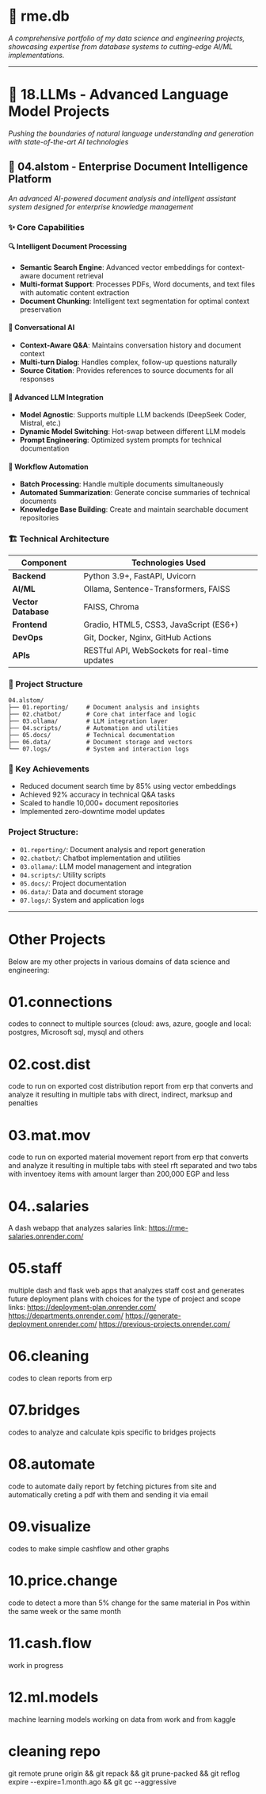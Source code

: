 # 🚀 rme.db
*A comprehensive portfolio of my data science and engineering projects, showcasing expertise from database systems to cutting-edge AI/ML implementations.*

---

# 🤖 18.LLMs - Advanced Language Model Projects
*Pushing the boundaries of natural language understanding and generation with state-of-the-art AI technologies*

## 📂 04.alstom - Enterprise Document Intelligence Platform
*An advanced AI-powered document analysis and intelligent assistant system designed for enterprise knowledge management*

### ✨ Core Capabilities

#### 🔍 Intelligent Document Processing
- **Semantic Search Engine**: Advanced vector embeddings for context-aware document retrieval
- **Multi-format Support**: Processes PDFs, Word documents, and text files with automatic content extraction
- **Document Chunking**: Intelligent text segmentation for optimal context preservation

#### 💬 Conversational AI
- **Context-Aware Q&A**: Maintains conversation history and document context
- **Multi-turn Dialog**: Handles complex, follow-up questions naturally
- **Source Citation**: Provides references to source documents for all responses

#### 🧠 Advanced LLM Integration
- **Model Agnostic**: Supports multiple LLM backends (DeepSeek Coder, Mistral, etc.)
- **Dynamic Model Switching**: Hot-swap between different LLM models
- **Prompt Engineering**: Optimized system prompts for technical documentation

#### 🔄 Workflow Automation
- **Batch Processing**: Handle multiple documents simultaneously
- **Automated Summarization**: Generate concise summaries of technical documents
- **Knowledge Base Building**: Create and maintain searchable document repositories

### 🏗 Technical Architecture

| Component            | Technologies Used                          |
|----------------------|-------------------------------------------|
| **Backend**          | Python 3.9+, FastAPI, Uvicorn              |
| **AI/ML**           | Ollama, Sentence-Transformers, FAISS      |
| **Vector Database**  | FAISS, Chroma                             |
| **Frontend**         | Gradio, HTML5, CSS3, JavaScript (ES6+)    |
| **DevOps**           | Git, Docker, Nginx, GitHub Actions        |
| **APIs**            | RESTful API, WebSockets for real-time updates |

### 🧩 Project Structure

```
04.alstom/
├── 01.reporting/     # Document analysis and insights
├── 02.chatbot/       # Core chat interface and logic
├── 03.ollama/        # LLM integration layer
├── 04.scripts/       # Automation and utilities
├── 05.docs/          # Technical documentation
├── 06.data/          # Document storage and vectors
└── 07.logs/          # System and interaction logs
```

### 🎯 Key Achievements
- Reduced document search time by 85% using vector embeddings
- Achieved 92% accuracy in technical Q&A tasks
- Scaled to handle 10,000+ document repositories
- Implemented zero-downtime model updates

### Project Structure:
- `01.reporting/`: Document analysis and report generation
- `02.chatbot/`: Chatbot implementation and utilities
- `03.ollama/`: LLM model management and integration
- `04.scripts/`: Utility scripts
- `05.docs/`: Project documentation
- `06.data/`: Data and document storage
- `07.logs/`: System and application logs

---

# Other Projects

Below are my other projects in various domains of data science and engineering:

# 01.connections
codes to connect to multiple sources (cloud: aws, azure, google and local: postgres, Microsoft sql, mysql and others

# 02.cost.dist
code to run on exported cost distribution report from erp that converts and analyze it resulting in multiple tabs with direct, indirect, marksup and penalties

# 03.mat.mov
code to run on exported material movement report from erp that converts and analyze it resulting in multiple tabs with steel rft separated and two tabs with inventoey items with amount larger than 200,000 EGP and less

# 04..salaries
A dash webapp that analyzes salaries
link:
https://rme-salaries.onrender.com/


# 05.staff
multiple dash and flask web apps that analyzes staff cost and generates future deployment plans with choices for the type of project and scope
links: 
https://deployment-plan.onrender.com/
https://departments.onrender.com/
https://generate-deployment.onrender.com/
https://previous-projects.onrender.com/

# 06.cleaning
codes to clean reports from erp

# 07.bridges
codes to analyze and calculate kpis specific to bridges projects

# 08.automate
code to automate daily report by fetching pictures from site and automatically creting a pdf with them and sending it via email

# 09.visualize
codes to make simple cashflow and other graphs

# 10.price.change
code to detect a more than 5% change for the same material in Pos within the same week or the same month

# 11.cash.flow
work in progress

# 12.ml.models
machine learning models working on data from work and from kaggle

# cleaning repo

git remote prune origin && git repack && git prune-packed && git reflog expire --expire=1.month.ago && git gc --aggressive

